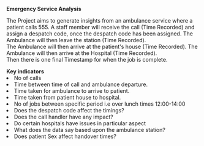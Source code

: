 <b>Emergency Service Analysis</b></br>
<p></p>
The Project aims to generate insights from an ambulance service where a patient calls 555. A staff member will receive the call (Time Recorded) and assign a despatch code, once the despatch code has been assigned. The Ambulance will then leave the station (Time Recorded).</br> The Ambulance will then arrive at the patient's house (Time Recorded). The Ambulance will then arrive at the Hospital (Time Recorded). </br>Then there is one final Timestamp for when the job is complete.</br>
<p></p>
<b>Key indicators</b></br>
<li>No of calls</li>

<li>Time between time of call and ambulance departure.</li>

<li>Time taken for ambulance to arrive to patient.</li>

<li>Time taken from patient house to hospital.</li>

<li>No of jobs between specific period i.e over lunch times 12:00-14:00</li>

<li>Does the despatch code affect the timings?</li>

<li>Does the call handler have any impact?</li>

<li>Do certain hospitals have issues in particular aspect</li>

<li>What does the data say based upon the ambulance station?</li>

<li>Does patient Sex affect handover times?</li>
